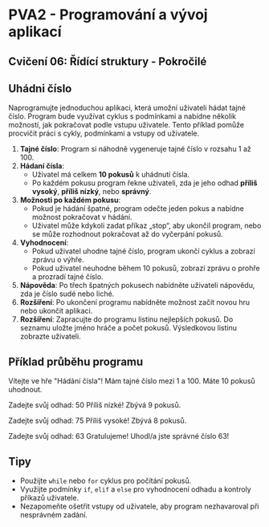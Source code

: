 # PVA2 - Programování a vývoj aplikací
## Cvičení 06: Řídící struktury - Pokročilé

## Uhádni číslo
Naprogramujte jednoduchou aplikaci, která umožní uživateli hádat tajné číslo. Program bude využívat cyklus s podmínkami a nabídne několik možností, jak pokračovat podle vstupu uživatele. Tento příklad pomůže procvičit práci s cykly, podmínkami a vstupy od uživatele.

1. **Tajné číslo**: Program si náhodně vygeneruje tajné číslo v rozsahu 1 až 100.
2. **Hádaní čísla**:
   - Uživatel má celkem **10 pokusů** k uhádnutí čísla.
   - Po každém pokusu program řekne uživateli, zda je jeho odhad **příliš vysoký**, **příliš nízký**, nebo **správný**.
3. **Možnosti po každém pokusu**:
   - Pokud je hádání špatné, program odečte jeden pokus a nabídne možnost pokračovat v hádání.
   - Uživatel může kdykoli zadat příkaz „stop“, aby ukončil program, nebo se může rozhodnout pokračovat až do vyčerpání pokusů.
4. **Vyhodnocení**:
   - Pokud uživatel uhodne tajné číslo, program ukončí cyklus a zobrazí zprávu o výhře.
   - Pokud uživatel neuhodne během 10 pokusů, zobrazí zprávu o prohře a prozradí tajné číslo.
5. **Nápověda**: Po třech špatných pokusech nabídněte uživateli nápovědu, zda je číslo sudé nebo liché.
6. **Rozšíření**: Po ukončení programu nabídněte možnost začít novou hru nebo ukončit aplikaci.
7. **Rozšíření**: Zapracujte do programu listinu nejlepších pokusů. Do seznamu uložte jméno hráče a počet pokusů. Výsledkovou listinu zobrazte uživateli.

## Příklad průběhu programu
Vítejte ve hře "Hádání čísla"! Mám tajné číslo mezi 1 a 100. Máte 10 pokusů uhodnout.

Zadejte svůj odhad: 50 Příliš nízké! Zbývá 9 pokusů.

Zadejte svůj odhad: 75 Příliš vysoké! Zbývá 8 pokusů.

Zadejte svůj odhad: 63 Gratulujeme! Uhodl/a jste správné číslo 63!


## Tipy
- Použijte `while` nebo `for` cyklus pro počítání pokusů.
- Využijte podmínky `if`, `elif` a `else` pro vyhodnocení odhadu a kontroly příkazů uživatele.
- Nezapomeňte ošetřit vstupy od uživatele, aby program nezhavaroval při nesprávném zadání.

